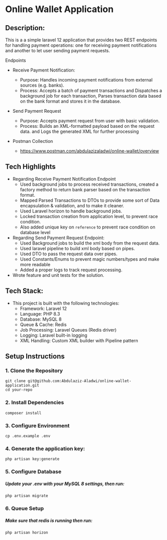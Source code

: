 
# Online Wallet Application

## Description:
This is a a simple laravel 12 application that provides two REST endpoints for handling payment operations: one for receiving payment notifications and another to let user sending payment requests.

Endpoints
- Receive Payment Notification:
    - Purpose: Handles incoming payment notifications from external sources (e.g. banks).
    - Process: Accepts a batch of payment transactions and Dispatches a background job for each transaction, Parses transaction data based on the bank format and stores it in the database.

- Send Payment Request
    - Purpose: Accepts payment request from user with basic validation.
    - Process: Builds an XML-formatted payload based on the request data. and  Logs the generated XML for further processing

- Postman Collection
    - https://www.postman.com/abdulazizaladwi/online-wallet/overview    

## Tech Highlights
- Regarding Receive Payment Notification Endpoint
    - Used background jobs to process received transactions, created a factory method to return bank parser based on the transaction format.
    - Mapped Parsed Transactions to DTOs to provide some sort of Data encapsulation & validation, and to make it cleaner.
    - Used Laravel horizon to handle background jobs.
    - Locked transaction creation from application level, to prevent race condition.
    - Also added unique key on `reference` to prevent race condition on database level
- Regarding Send Payment Request Endpoint:
    - Used Background jobs to build the xml body from the request data.
    - Used laravel pipeline to build xml body based on pipes.
    - Used DTO to pass the request data over pipes.
    - Used Constants/Enums to prevent magic numbers/types and make more readable
    - Added a proper logs to track request processing.
- Wrote feature and unit tests for the solution.

## Tech Stack:
- This project is built with the following technologies:
    - Framework: Laravel 12
    - Language: PHP 8.3
    - Database: MySQL 8
    - Queue & Cache: Redis
    - Job Processing: Laravel Queues (Redis driver)
    - Logging: Laravel built-in logging
    - XML Handling: Custom XML builder with Pipeline pattern

## Setup Instructions
 ### 1. Clone the Repository
    git clone git@github.com:Abdulaziz-Aladwi/online-wallet-application.git
    cd your-repo
 ### 2. Install Dependencies
    composer install
 ### 3. Configure Environment
    cp .env.example .env
### 4. Generate the application key:
    php artisan key:generate
### 5. Configure Database
##### Update your .env with your MySQL 8 settings, then run:
    php artisan migrate
### 6. Queue Setup
##### Make sure that redis is running then run:
    php artisan horizon
